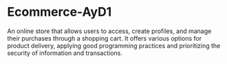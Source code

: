# Ecommerce-AyD1
An online store that allows users to access, create profiles, and manage their purchases through a shopping cart. It offers various options for product delivery, applying good programming practices and prioritizing the security of information and transactions.
